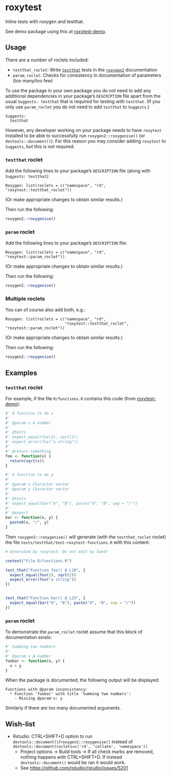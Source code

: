 
<!-- README.md is generated from README.Rmd. Please edit only README.Rmd! -->

# roxytest

Inline tests with roxygen and testthat.

See demo package using this at
[roxytest-demo](https://github.com/mikldk/roxytest-demo).

## Usage

There are a number of roclets included:

  - `testthat_roclet`: Write [`testthat`](https://testthat.r-lib.org/)
    tests in the [`roxygen2`](https://roxygen2.r-lib.org/) documentation
  - `param_roclet`: Checks for consistency in documentation of
    parameters (too many/too few)

To use the package in your own package you do not need to add any
additional dependencies in your package’s `DESCRIPTION` file apart from
the usual `Suggests: testthat` that is required for testing with
`testthat`. (If you only use `param_roclet` you do not need to add
`testthat` to `Suggests`.)

    Suggests:
      testthat

However, any developer working on your package needs to have `roxytest`
installed to be able to successfully run `roxygen2::roxygenise()` (or
`devtools::document()`). For this reason you may consider adding
`roxytest` to `Suggests`, but this is not required.

### `testthat` roclet

Add the following lines to your package’s `DESCRIPTION` file (along with
`Suggests:
    testthat`):

    Roxygen: list(roclets = c("namespace", "rd", "roxytest::testthat_roclet"))

(Or make appropriate changes to obtain similar results.)

Then run the following:

``` r
roxygen2::roxygenise()
```

### `param` roclet

Add the following lines to your package’s `DESCRIPTION`
    file:

    Roxygen: list(roclets = c("namespace", "rd", "roxytest::param_roclet"))

(Or make appropriate changes to obtain similar results.)

Then run the following:

``` r
roxygen2::roxygenise()
```

### Multiple roclets

You can of course also add both, e.g.:

    Roxygen: list(roclets = c("namespace", "rd", 
                              "roxytest::testthat_roclet", "roxytest::param_roclet"))

(Or make appropriate changes to obtain similar results.)

Then run the following:

``` r
roxygen2::roxygenise()
```

## Examples

### `testthat` roclet

For example, if the file `R/functions.R` contains this code (from
[roxytest-demo](https://github.com/mikldk/roxytest-demo)):

``` r
#' A function to do x
#' 
#' @param x A number
#' 
#' @tests 
#' expect_equal(foo(2), sqrt(2))
#' expect_error(foo("a string"))
#' 
#' @return something
foo <- function(x) {
  return(sqrt(x))
}

#' A function to do y
#' 
#' @param x Character vector
#' @param y Character vector
#' 
#' @tests 
#' expect_equal(bar("A", "B"), paste("A", "B", sep = "/"))
#' 
#' @export
bar <- function(x, y) {
  paste0(x, "/", y)
}
```

Then `roxygen2::roxygenise()` will generate (with the `testthat_roclet`
roclet) the file `tests/testthat/test-roxytest-functions.R` with this
content:

``` r
# Generated by roxytest: Do not edit by hand!

context("File R/functions.R")

test_that("Function foo() @ L10", {
  expect_equal(foo(2), sqrt(2))
  expect_error(foo("a string"))
})


test_that("Function bar() @ L23", {
  expect_equal(bar("A", "B"), paste("A", "B", sep = "/"))
})
```

### `param` roclet

To demonstrate the `param_roclet` roclet assume that this block of
documentation exists:

``` r
#' Summing two numbers
#'
#' @param x A number
foobar <- function(x, y) {
  x + y
}
```

When the package is documented, the following output will be displayed:

    Functions with @param inconsistency:
      * Function 'foobar' with title 'Summing two numbers': 
        - Missing @param's: y

Similarly if there are too many documented arguments.

## Wish-list

  - Rstudio: CTRL+SHIFT+D option to run
    `devtools::document()`/`roxygen2::roxygenise()` instead of
    `devtools::document(roclets=c('rd', 'collate', 'namespace'))`
      - Project options -\> Build tools -\> If all check marks are
        removed, nothing happens with CTRL+SHIFT+D. If instead
        `devtools::document()` would be ran it would work.
      - See <https://github.com/rstudio/rstudio/issues/5201>
